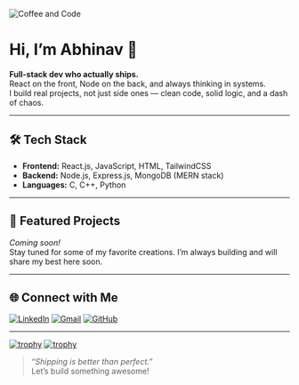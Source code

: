 ![Coffee and Code](https://media.giphy.com/media/fwbZnTftCXVocKzfxR/giphy.gif)
# Hi, I’m Abhinav 👋

**Full-stack dev who actually ships.**  
React on the front, Node on the back, and always thinking in systems.  
I build real projects, not just side ones — clean code, solid logic, and a dash of chaos.

---

## 🛠️ Tech Stack

- **Frontend:** React.js, JavaScript, HTML, TailwindCSS
- **Backend:** Node.js, Express.js, MongoDB (MERN stack)
- **Languages:** C, C++, Python

---

## 🚀 Featured Projects

*Coming soon!*  
Stay tuned for some of my favorite creations. I’m always building and will share my best here soon.

---

## 🌐 Connect with Me

[![LinkedIn](https://img.shields.io/badge/-LinkedIn-blue?logo=linkedin&logoColor=white&style=for-the-badge)](https://www.linkedin.com/in/abhinav-dwivedi-9m3/)
[![Gmail](https://img.shields.io/badge/-Gmail-D14836?logo=gmail&logoColor=white&style=for-the-badge)](mailto:abhinavdwivedi933@gmail.com)
[![GitHub](https://img.shields.io/badge/-GitHub-black?logo=github&logoColor=white&style=for-the-badge)](https://github.com/Abhinavv-933)

---
[![trophy](https://github-profile-trophy.vercel.app/?username=Abhinavv-933)](https://github.com/ryo-ma/github-profile-trophy)
[![trophy](https://github-profile-trophy.vercel.app/?username=Abhinavv-933&theme=onedark)](https://github.com/Abhinavv-933/github-profile-trophy)

> *“Shipping is better than perfect.”*  
Let’s build something awesome!
